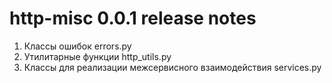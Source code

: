 # http-misc 0.0.1 release notes
1. Классы ошибок errors.py
2. Утилитарные функции http_utils.py
3. Классы для реализации межсервисного взаимодействия services.py